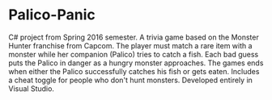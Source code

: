 # Palico-Panic
C# project from Spring 2016 semester.
A trivia game based on the Monster Hunter franchise from Capcom. The player must match a rare item with a monster while her companion (Palico) tries to catch a fish. Each bad guess puts the Palico in danger as a hungry monster approaches. The games ends when either the Palico successfully catches his fish or gets eaten. Includes a cheat toggle for people who don't hunt monsters. Developed entirely in Visual Studio.
